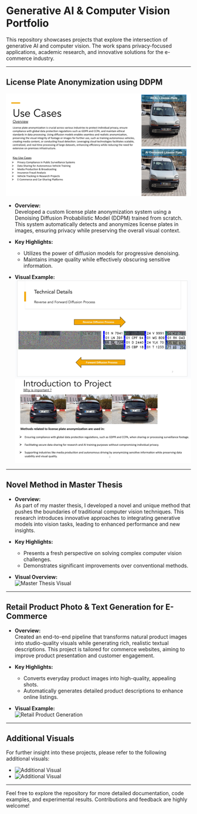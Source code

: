 # Generative AI & Computer Vision Portfolio

This repository showcases projects that explore the intersection of generative AI and computer vision. The work spans privacy-focused applications, academic research, and innovative solutions for the e-commerce industry.

---

## License Plate Anonymization using DDPM

 ![License Plate Anonymization](./images/lp_ddpm_part1.jpg)

- **Overview:**  
  Developed a custom license plate anonymization system using a Denoising Diffusion Probabilistic Model (DDPM) trained from scratch. This system automatically detects and anonymizes license plates in images, ensuring privacy while preserving the overall visual context.

- **Key Highlights:**  
  - Utilizes the power of diffusion models for progressive denoising.  
  - Maintains image quality while effectively obscuring sensitive information.

- **Visual Example:**  
 ![License Plate Anonymization](./images/lp_ddpm_part2.jpg)
  ![License Plate Anonymization](./images/lp_ddpm_part3.jpg)

---

## Novel Method in Master Thesis

- **Overview:**  
  As part of my master thesis, I developed a novel and unique method that pushes the boundaries of traditional computer vision techniques. This research introduces innovative approaches to integrating generative models into vision tasks, leading to enhanced performance and new insights.

- **Key Highlights:**  
  - Presents a fresh perspective on solving complex computer vision challenges.  
  - Demonstrates significant improvements over conventional methods.

- **Visual Overview:**  
  ![Master Thesis Visual](./image.png)

---

## Retail Product Photo & Text Generation for E-Commerce

- **Overview:**  
  Created an end-to-end pipeline that transforms natural product images into studio-quality visuals while generating rich, realistic textual descriptions. This project is tailored for commerce websites, aiming to improve product presentation and customer engagement.

- **Key Highlights:**  
  - Converts everyday product images into high-quality, appealing shots.  
  - Automatically generates detailed product descriptions to enhance online listings.

- **Visual Example:**  
  ![Retail Product Generation](./image.png)

---

## Additional Visuals

For further insight into these projects, please refer to the following additional visuals:

- ![Additional Visual](./image.png)
- ![Additional Visual](./image.png)

---

Feel free to explore the repository for more detailed documentation, code examples, and experimental results. Contributions and feedback are highly welcome!
